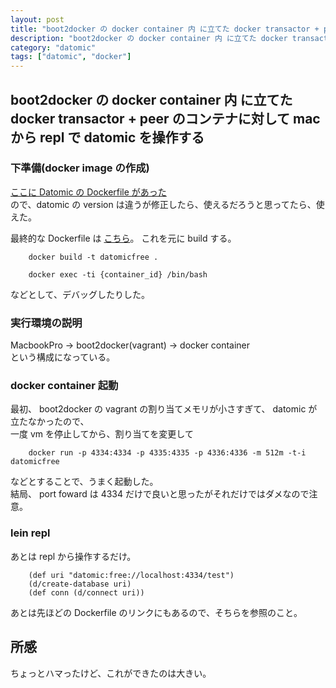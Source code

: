 ```yaml
---
layout: post
title: "boot2docker の docker container 内 に立てた docker transactor + peer のコンテナに対して mac から repl で datomic を操作する"
description: "boot2docker の docker container 内 に立てた docker transactor + peer のコンテナに対して mac から repl で datomic を操作する"
category: "datomic"
tags: ["datomic", "docker"]
---
```


## boot2docker の docker container 内 に立てた docker transactor + peer のコンテナに対して mac から repl で datomic を操作する

### 下準備(docker image の作成)
[ここに Datomic の Dockerfile があった](https://registry.hub.docker.com/u/colinrymer/docker-datomic-free/dockerfile/)  
ので、datomic の version は違うが修正したら、使えるだろうと思ってたら、使えた。  
  
最終的な Dockerfile は [こちら](https://gist.github.com/vimtaku/94cef31a166921b9b7f2)。
これを元に build する。  

```
    docker build -t datomicfree .
```

```
    docker exec -ti {container_id} /bin/bash
```
などとして、デバッグしたりした。  

### 実行環境の説明
MacbookPro -> boot2docker(vagrant) -> docker container  
という構成になっている。  

### docker container 起動
最初、 boot2docker の vagrant の割り当てメモリが小さすぎて、 datomic が立たなかったので、  
一度 vm を停止してから、割り当てを変更して

```
    docker run -p 4334:4334 -p 4335:4335 -p 4336:4336 -m 512m -t-i datomicfree
```
などとすることで、うまく起動した。  
結局、 port foward は 4334 だけで良いと思ったがそれだけではダメなので注意。  

### lein repl
あとは repl から操作するだけ。  

```
    (def uri "datomic:free://localhost:4334/test")
    (d/create-database uri)
    (def conn (d/connect uri))
```
あとは先ほどの Dockerfile のリンクにもあるので、そちらを参照のこと。

## 所感
ちょっとハマったけど、これができたのは大きい。  

